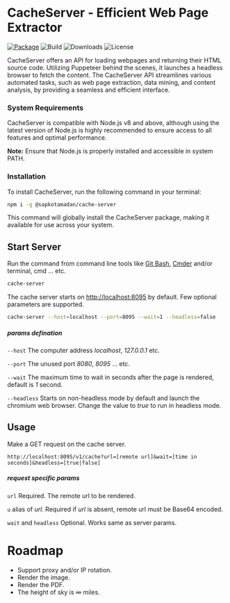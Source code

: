 # CacheServer - Efficient Web Page Extractor

[![Package](https://img.shields.io/npm/v/@sapkotamadan/cache-server?logo=npm)](https://www.npmjs.com/package/@sapkotamadan/cache-server)
![Build](https://img.shields.io/github/actions/workflow/status/remotemerge/cache-server/production.yml?logo=github)
![Downloads](https://img.shields.io/npm/dt/@sapkotamadan/cache-server)
![License](https://img.shields.io/npm/l/@remotemerge/cache-server)

CacheServer offers an API for loading webpages and returning their HTML source code. Utilizing Puppeteer behind the scenes, it launches a headless browser to fetch the content. The CacheServer API streamlines various automated tasks, such as web page extraction, data mining, and content analysis, by providing a seamless and efficient interface.

### System Requirements

CacheServer is compatible with Node.js v8 and above, although using the latest version of Node.js is highly recommended to ensure access to all features and optimal performance.

**Note:** Ensure that Node.js is properly installed and accessible in system PATH.

### Installation

To install CacheServer, run the following command in your terminal:

```bash
npm i -g @sapkotamadan/cache-server
```

This command will globally install the CacheServer package, making it available for use across your system.

<h2>Start Server</h2>
<p>Run the command from command line tools like <a href="https://git-scm.com/downloads" target"_blank">Git Bash</a>, <a href="http://cmder.net/" target="_blank">Cmder</a> and/or terminal, cmd ... etc.</p>

```bash
cache-server
```

<p>The cache server starts on <a href="#">http://localhost:8095</a> by default. Few optional parameters are supported.</p>

```bash
cache-server --host=localhost --port=8095 --wait=1 --headless=false
```

<h5>params defination</h5>

```--host``` The computer address *localhost*, *127.0.0.1* etc.

```--port``` The unused port *8080*, *8095* ... etc.

```--wait``` The maximum time to wait in seconds after the page is rendered, default is *1* second.

```--headless``` Starts on non-headless mode by default and launch the chromium web browser. Change the value to *true* to run in headless mode.

<h2>Usage</h2>

<p>Make a GET request on the cache server.</p>

```
http://localhost:8095/v1/cache?url=[remote url]&wait=[time in seconds]&headless=[true|false]
```

<h5>request specific params</h5>

```url``` Required. The remote url to be rendered.

```u``` alias of *url*. Required if *url* is absent, remote url must be Base64 encoded.

```wait``` and ```headless``` Optional. Works same as server params.

<h1>Roadmap</h1>
<ul>
  <li>Support proxy and/or IP rotation.</li>
  <li>Render the image.</li>
  <li>Render the PDF.</li>
  <li>The height of sky is ∞ miles.</li>
</li>
